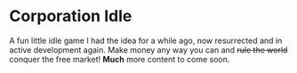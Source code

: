 # Corporation Idle

A fun little idle game I had the idea for a while ago, now resurrected and in active development again. Make money any way you can and <del>rule the world</del> conquer the free market! **Much** more content to come soon.

